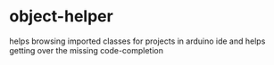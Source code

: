 # object-helper
helps browsing imported classes for projects in arduino ide and helps getting over the missing code-completion
